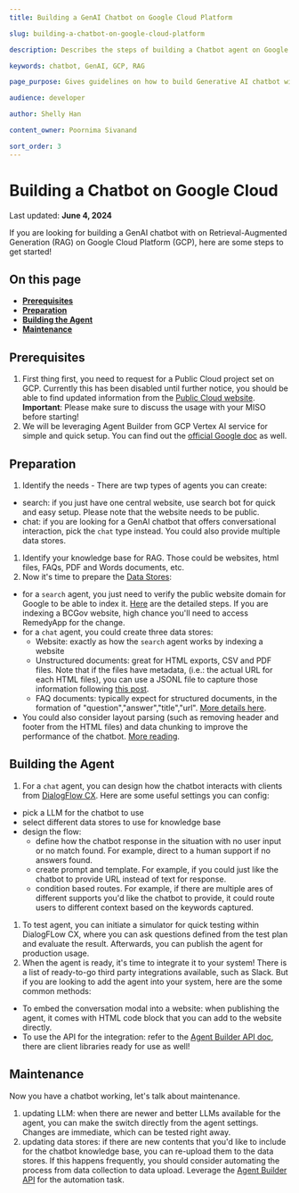 ```yaml
---
title: Building a GenAI Chatbot on Google Cloud Platform

slug: building-a-chatbot-on-google-cloud-platform

description: Describes the steps of building a Chatbot agent on Google Cloud Platform with Vertex AI with RAG

keywords: chatbot, GenAI, GCP, RAG

page_purpose: Gives guidelines on how to build Generative AI chatbot with GCP Vertex AI

audience: developer

author: Shelly Han

content_owner: Poornima Sivanand

sort_order: 3
---
```


# Building a Chatbot on Google Cloud
Last updated: **June 4, 2024**

If you are looking for building a GenAI chatbot with on Retrieval-Augmented Generation (RAG) on Google Cloud Platform (GCP), here are some steps to get started!

## On this page

- **[Prerequisites](#prerequisites)**
- **[Preparation](#preparation)**
- **[Building the Agent](#building-the-agent)**
- **[Maintenance](#maintenance)**

## Prerequisites
1. First thing first, you need to request for a Public Cloud project set on GCP. Currently this has been disabled until further notice, you should be able to find updated information from the [Public Cloud website](https://digital.gov.bc.ca/cloud/services/public/). **Important**: Please make sure to discuss the usage with your MISO before starting! <!-- TODO: Add link to doc that talks about AI project prerequisites later on -->
1. We will be leveraging Agent Builder from GCP Vertex AI service for simple and quick setup. You can find out the [official Google doc](https://cloud.google.com/products/agent-builder?hl=en) as well. <!-- TODO: Shall we talk about pricing? -->

## Preparation
1. Identify the needs - There are twp types of agents you can create:
  - search: if you just have one central website, use search bot for quick and easy setup. Please note that the website needs to be public.
  - chat: if you are looking for a GenAI chatbot that offers conversational interaction, pick the `chat` type instead. You could also provide multiple data stores.
1. Identify your knowledge base for RAG. Those could be websites, html files, FAQs, PDF and Words documents, etc.
1. Now it's time to prepare the [Data Stores](https://cloud.google.com/dialogflow/vertex/docs/concept/data-store):
  - for a `search` agent, you just need to verify the public website domain for Google to be able to index it. [Here](https://cloud.google.com/generative-ai-app-builder/docs/domain-verification) are the detailed steps. If you are indexing a BCGov website, high chance you'll need to access RemedyApp for the change.
  - for a `chat` agent, you could create three data stores:
    - Website: exactly as how the `search` agent works by indexing a website
    - Unstructured documents: great for HTML exports, CSV and PDF files. Note that if the files have metadata, (i.e.: the actual URL for each HTML files), you can use a JSONL file to capture those information following [this post](https://cloud.google.com/dialogflow/vertex/docs/concept/data-store#with-metadata).
    - FAQ documents: typically expect for structured documents, in the formation of "question","answer","title","url". [More details here](https://cloud.google.com/dialogflow/vertex/docs/concept/data-store#structured).
  - You could also consider layout parsing (such as removing header and footer from the HTML files) and data chunking to improve the performance of the chatbot. [More reading](https://cloud.google.com/generative-ai-app-builder/docs/parse-chunk-documents).

## Building the Agent
1. For a `chat` agent, you can design how the chatbot interacts with clients from [DialogFlow CX](https://cloud.google.com/dialogflow?hl=en). Here are some useful settings you can config:
  - pick a LLM for the chatbot to use
  - select different data stores to use for knowledge base
  - design the flow:
    - define how the chatbot response in the situation with no user input or no match found. For example, direct to a human support if no answers found.
    - create prompt and template. For example, if you could just like the chatbot to provide URL instead of text for response.
    - condition based routes. For example, if there are multiple ares of different supports you'd like the chatbot to provide, it could route users to different context based on the keywords captured.
1. To test agent, you can initiate a simulator for quick testing within DialogFLow CX, where you can ask questions defined from the test plan and evaluate the result. <!-- TODO: Maybe some more information about testing? --> Afterwards, you can publish the agent for production usage.
1. When the agent is ready, it's time to integrate it to your system! There is a list of ready-to-go third party integrations available, such as Slack. But if you are looking to add the agent into your system, here are the some common methods:
  - To embed the conversation modal into a website: when publishing the agent, it comes with HTML code block that you can add to the website directly.
  - To use the API for the integration: refer to the [Agent Builder API doc](https://cloud.google.com/generative-ai-app-builder/docs/apis), there are client libraries ready for use as well!

## Maintenance
Now you have a chatbot working, let's talk about maintenance.
1. updating LLM: when there are newer and better LLMs available for the agent, you can make the switch directly from the agent settings. Changes are immediate, which can be tested right away.
1. updating data stores: if there are new contents that you'd like to include for the chatbot knowledge base, you can re-upload them to the data stores. If this happens frequently, you should consider automating the process from data collection to data upload. Leverage the [Agent Builder API](https://cloud.google.com/generative-ai-app-builder/docs/apis) for the automation task.
